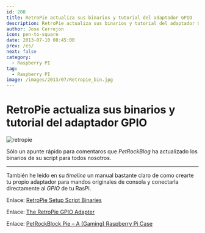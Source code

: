 ```yaml
---
id: 208
title: RetroPie actualiza sus binarios y tutorial del adaptador GPIO
description: RetroPie actualiza sus binarios y tutorial del adaptador GPIO
author: Jose Cerrejon
icon: pen-to-square
date: 2013-07-10 08:45:00
prev: /es/
next: false
category:
  - Raspberry PI
tag:
  - Raspberry PI
image: /images/2013/07/Retropie_bin.jpg
---
```


# RetroPie actualiza sus binarios y tutorial del adaptador GPIO

![retropie](/images/2013/07/Retropie_bin.jpg)

Sólo un apunte rápido para comentaros que *PetRockBlog* ha actualizado los binarios de su script para todos nosotros.

- - -
También he leído en su *timeline* un manual bastante claro de como crearte tu propio adaptador para mandos originales de consola y conectarla directamente al *GPIO* de tu RasPi.

Enlace: [RetroPie Setup Script Binaries](http://blog.petrockblock.com/download/retropie-setup-script-binaries/)

Enlace: [The RetroPie GPIO Adapter](http://blog.petrockblock.com/2012/10/21/the-retropie-gpio-adapter/)

Enlace: [PetRockBlock Pie – A (Gaming) Raspberry Pi Case](http://blog.petrockblock.com/2012/08/07/petrockblock-pie-a-gaming-raspberry-pi-case/)